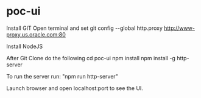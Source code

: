 # poc-ui

Install GIT
Open terminal and set
git config --global http.proxy http://www-proxy.us.oracle.com:80

Install NodeJS

After Git Clone do the following
cd poc-ui
npm install
npm install -g http-server

To run the server run: "npm run http-server"

Launch browser and open localhost:port to see the UI.

